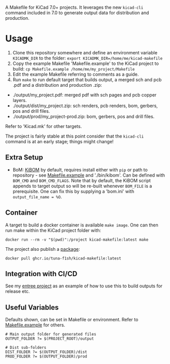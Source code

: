 A Makefile for KiCad 7.0+ projects. It leverages the new `kicad-cli` command included in 7.0 to generate output data for distribution and production.

# Usage

1. Clone this repository somewhere and define an environment variable `KICADMK_DIR` to the folder:
`export KICADMK_DIR=/home/me/kicad-makefile`
2. Copy the example Makefile 'Makefile.example' to the KiCad project to build:
`cp Makefile.example /home/me/my_project/Makefile`
3. Edit the example Makefile referring to comments as a guide.
4. Run `make` to run default target that builds output, a merged sch and pcb .pdf and a distribution and production .zip:
* ./output/my_project.pdf: merged pdf with sch pages and pcb copper layers.
* ./output/dist/my_project.zip: sch renders, pcb renders, bom, gerbers, pos and drill files.
* ./output/prod/my_project-prod.zip: bom, gerbers, pos and drill files.

Refer to 'Kicad.mk' for other targets.

The project is fairly stable at this point consider that the `kicad-cli` command is at an early stage; things might change!

## Extra Setup

* BoM: [KiBOM](https://github.com/SchrodingersGat/KiBoM) by default, requires install either with `pip` or path to repository - see [Makefile.example](https://github.com/tuna-f1sh/kicad-makefile/blob/main/Makefile.example) and './bin/kibom'. Can be defined with `BOM_CMD` and `BOM_CMD_FLAGS`. Note that by default, the KiBOM script appends to target output so will be re-built whenever `BOM_FILE` is a prerequisite. One can fix this by supplying a 'bom.ini' with `output_file_name = %O`.

## Container

A target to build a docker container is available `make image`. One can then run make within the KiCad project folder with:

`docker run --rm -v "$(pwd)":/project kicad-makefile:latest make`

The project also publish a [package](https://github.com/tuna-f1sh/kicad-makefile/pkgs/container/kicad-makefile):

`docker pull ghcr.io/tuna-f1sh/kicad-makefile:latest`

## Integration with CI/CD

See my [entree project](https://github.com/tuna-f1sh/entree/actions) as an example of how to use this to build outputs for release etc.

## Useful Variables

Defaults shown, can be set in Makefile or environment. Refer to [Makefile.example](https://github.com/tuna-f1sh/kicad-makefile/blob/main/Makefile.example) for others.

```
# Main output folder for generated files
OUTPUT_FOLDER ?= $(PROJECT_ROOT)/output

# Dist sub-folders
DIST_FOLDER ?= $(OUTPUT_FOLDER)/dist
PROD_FOLDER ?= $(OUTPUT_FOLDER)/prod
```
